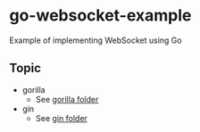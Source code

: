 # go-websocket-example

Example of implementing WebSocket using Go

## Topic

* gorilla
  * See [gorilla folder](./gorilla/)
* gin
  * See [gin folder](./gin/)
